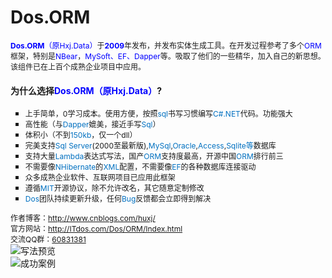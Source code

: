 # Dos.ORM
<div>
    <span style="font-size: 12px;"><strong><span style="color:blue;">Dos.ORM</span></strong><span style="color:blue;">（原Hxj.Data）</span>于<strong><span style="color:blue;">2009</span></strong>年发布，并发布实体生成工具。在开发过程参考了多个<span style="color:blue;">ORM</span>框架，特别是<span style="color:blue;">NBear</span>，<span style="color:blue;">MySoft、EF、Dapper</span>等。吸取了他们的一些精华，加入自己的新思想。该组件已在上百个成熟企业项目中应用。</span>
</div>
<h4>
    为什么选择<span style="color:blue;">Dos.ORM（原Hxj.Data）</span>?
</h4>
<ul style="list-style-type: square;" class=" list-paddingleft-2">
    <li>
        <span style="font-size: 12px;">上手简单，<span style="font-size: 12px; white-space: normal;">0学习成本。</span>使用方便，按照<span style="font-size: 12px; color: rgb(0, 112, 192);">sql</span>书写习惯编写<span style="font-size: 12px; color: rgb(0, 112, 192);">C#.NET</span>代码。功能强大</span>
    </li>
    <li>
        <span style="font-size: 12px;">高性能（与<span style="font-size: 12px; color: rgb(0, 112, 192);">Dapper</span>媲美，接近手写<span style="font-size: 12px; color: rgb(0, 112, 192);">Sql</span>）</span>
    </li>
    <li>
        <span style="font-size: 12px;">体积小（不到<span style="font-size: 12px; color: rgb(0, 112, 192);">150kb</span>，仅一个dll）</span>
    </li>
    <li>
        <span style="font-size: 12px;">完美支持<span style="font-size: 12px; color: rgb(0, 112, 192);">Sql Server</span>(2000至最新版),<span style="font-size: 12px; color: rgb(0, 112, 192);">MySql</span>,<span style="font-size: 12px; color: rgb(0, 112, 192);">Oracle</span>,<span style="font-size: 12px; color: rgb(0, 112, 192);">Access</span>,<span style="font-size: 12px; color: rgb(0, 112, 192);">Sqlite等</span>数据库</span>
    </li>
    <li>
        <span style="font-size: 12px;">支持大量<span style="font-size: 12px; color: rgb(0, 112, 192);">Lambda</span>表达式写法，国产<span style="font-size: 12px; color: rgb(0, 112, 192);">ORM</span>支持度最高，开源中国<span style="font-size: 12px; color: rgb(0, 112, 192);">ORM</span>排行前三</span>
    </li>
    <li>
        <span style="font-size: 12px;">不需要像<span style="font-size: 12px; color: rgb(0, 112, 192);">NHibernate</span>的<span style="font-size: 12px; color: rgb(0, 112, 192);">XML</span>配置，不需要像<span style="font-size: 12px; color: rgb(0, 112, 192);">EF</span>的各种数据库连接驱动</span>
    </li>
    <li>
        <span style="font-size: 12px;">众多成熟企业软件、互联网项目已应用此框架</span>
    </li>
    <li>
        <span style="font-size: 12px;">遵循<span style="font-size: 12px; color: rgb(0, 112, 192);">MIT</span>开源协议，除不允许改名，其它随意定制修改</span>
    </li>
    <li>
        <span style="font-size: 12px; color: rgb(0, 112, 192);">Dos</span><span style="font-size: 12px;">团队持续更新升级，任何<span style="font-size: 12px; color: rgb(0, 112, 192);">Bug</span>反馈都会立即得到解决</span>
    </li>
</ul>
<div>
    <span style="font-size: 12px;">作者博客：</span><a href="http://www.cnblogs.com/huxj/" _src="http://www.cnblogs.com/huxj/" target="_blank" style="font-size: 12px; "><span style="font-size: 12px;">http://www.cnblogs.com/huxj/</span></a>
</div>
<div>
    <span style="font-size: 12px;">官方网站：</span><a href="http://www.itdos.com/Dos/ORM/Index.html" target="_blank" _href="http://www.itdos.com/Dos/ORM/Index.html" textvalue="http://www.itdos.com/Dos/ORM/Index.html" style="font-size: 12px; "><span style="font-size: 12px;">http://ITdos.com/Dos/ORM/Index.html</span></a>
</div>
<div>
    <span style="font-size: 12px;">交流QQ群：</span><a href="http://jq.qq.com/?_wv=1027&k=UlJ53g" target="_blank" _href="http://jq.qq.com/?_wv=1027&k=UlJ53g" style="font-size: 12px; "><span style="font-size: 12px;">60831381</span></a>
</div>
<img src="http://ITdos.com/Media/Default/upload/image/20150602/6356884744883987505297906.jpg" title="写法预览" alt="写法预览"/><br>
<img src="http://ITdos.com/Media/Default/upload/image/20150519/6356766246279062508324905.jpg" title="成功案例" alt="成功案例"/>